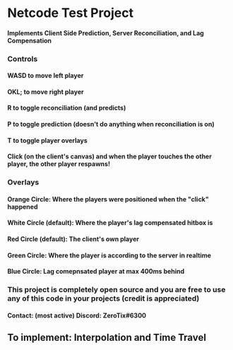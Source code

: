 # Netcode Test Project
#### Implements Client Side Prediction, Server Reconciliation, and Lag Compensation
### Controls
#### WASD to move left player
#### OKL; to move right player
#### R to toggle reconciliation (and predicts)
#### P to toggle prediction (doesn't do anything when reconciliation is on)
#### T to toggle player overlays
#### Click (on the client's canvas) and when the player touches the other player, the other player respawns!
### Overlays
#### Orange Circle: Where the players were positioned when the "click" happened
#### White Circle (default): Where the player's lag compensated hitbox is
#### Red Circle (default): The client's own player
#### Green Circle: Where the player is according to the server in realtime
#### Blue Circle: Lag comepnsated player at max 400ms behind
### This project is completely open source and you are free to use any of this code in your projects (credit is appreciated)
#### Contact:  (most active) Discord: ZeroTix#6300

## To implement: Interpolation and Time Travel